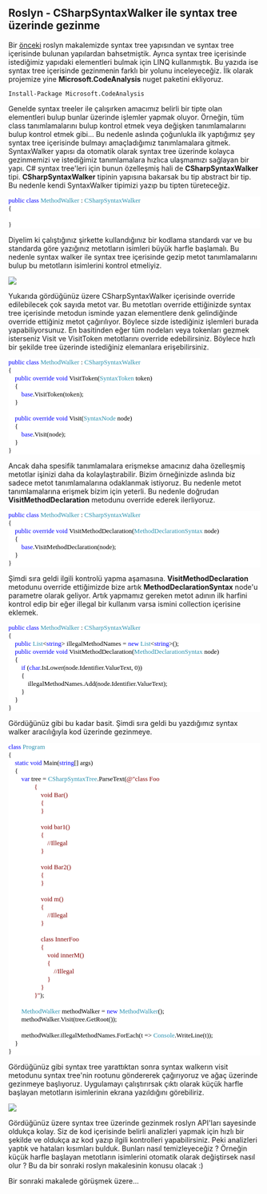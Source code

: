 ## Roslyn - CSharpSyntaxWalker ile syntax tree üzerinde gezinme ##

Bir [önceki](http://www.ilkayilknur.com/roslyn-syntax-tree-apilarina-giris) roslyn makalemizde syntax tree yapısından ve syntax tree içerisinde bulunan yapılardan bahsetmiştik. Ayrıca syntax tree içerisinde istediğimiz yapıdaki elementleri bulmak için LINQ kullanmıştık. Bu yazıda ise syntax tree içerisinde gezinmenin farklı bir yolunu inceleyeceğiz. İlk olarak projemize yine  **Microsoft.CodeAnalysis** nuget paketini ekliyoruz.

	Install-Package Microsoft.CodeAnalysis

Genelde syntax treeler ile çalışırken amacımız belirli bir tipte olan elementleri bulup bunlar üzerinde işlemler yapmak oluyor. Örneğin, tüm class tanımlamalarını bulup kontrol etmek veya değişken tanımlamalarını bulup kontrol etmek gibi... Bu nedenle aslında çoğunlukla ilk yaptığımız şey syntax tree içerisinde bulmayı amaçladığımız tanımlamalara gitmek. SyntaxWalker yapısı da otomatik olarak syntax tree üzerinde kolayca gezinmemizi ve istediğimiz tanımlamalara hızlıca ulaşmamızı sağlayan bir yapı. C# syntax tree'leri için bunun özelleşmiş hali de  **CSharpSyntaxWalker** tipi. **CSharpSyntaxWalker** tipinin yapısına bakarsak bu tip abstract bir tip. Bu nedenle kendi SyntaxWalker tipimizi yazıp bu tipten türeteceğiz.

<pre style="font-family:Consolas;font-size:13;color:black;background:white;"><span style="color:blue;">public</span>&nbsp;<span style="color:blue;">class</span>&nbsp;<span style="color:#2b91af;">MethodWalker</span>&nbsp;:&nbsp;<span style="color:#2b91af;">CSharpSyntaxWalker</span><br/>{<br/> <br/>}</pre>

Diyelim ki çalıştığınız şirkette kullandığınız bir kodlama standardı var ve bu standarda göre yazığınız metotların isimleri büyük harfle başlamalı. Bu nedenle syntax walker ile syntax tree içerisinde gezip metot tanımlamalarını bulup bu metotların isimlerini kontrol etmeliyiz.

![](http://az718566.vo.msecnd.net/uploads/2016/03/walker-override.gif)

Yukarıda gördüğünüz üzere CSharpSyntaxWalker içerisinde override edilebilecek çok sayıda metot var. Bu metotları override ettiğinizde syntax tree içerisinde metodun isminde yazan elementlere denk gelindiğinde override ettiğiniz metot çağırılıyor. Böylece sizde istediğiniz işlemleri burada yapabiliyorsunuz. En basitinden eğer tüm nodeları veya tokenları gezmek isterseniz Visit ve VisitToken metotlarını override edebilirsiniz. Böylece hızlı bir şekilde tree üzerinde istediğiniz elemanlara erişebilirsiniz. 

<pre style="font-family:Consolas;font-size:13;color:black;background:white;"><span style="color:blue;">public</span>&nbsp;<span style="color:blue;">class</span>&nbsp;<span style="color:#2b91af;">MethodWalker</span>&nbsp;:&nbsp;<span style="color:#2b91af;">CSharpSyntaxWalker</span><br/>{<br/>&nbsp;&nbsp;&nbsp;&nbsp;<span style="color:blue;">public</span>&nbsp;<span style="color:blue;">override</span>&nbsp;<span style="color:blue;">void</span>&nbsp;VisitToken(<span style="color:#2b91af;">SyntaxToken</span>&nbsp;token)<br/>&nbsp;&nbsp;&nbsp;&nbsp;{<br/>&nbsp;&nbsp;&nbsp;&nbsp;&nbsp;&nbsp;&nbsp;&nbsp;<span style="color:blue;">base</span>.VisitToken(token);<br/>&nbsp;&nbsp;&nbsp;&nbsp;}<br/> <br/>&nbsp;&nbsp;&nbsp;&nbsp;<span style="color:blue;">public</span>&nbsp;<span style="color:blue;">override</span>&nbsp;<span style="color:blue;">void</span>&nbsp;Visit(<span style="color:#2b91af;">SyntaxNode</span>&nbsp;node)<br/>&nbsp;&nbsp;&nbsp;&nbsp;{<br/>&nbsp;&nbsp;&nbsp;&nbsp;&nbsp;&nbsp;&nbsp;&nbsp;<span style="color:blue;">base</span>.Visit(node);<br/>&nbsp;&nbsp;&nbsp;&nbsp;}<br/>}</pre>

Ancak daha spesifik tanımlamalara erişmekse amacınız daha özelleşmiş metotlar işinizi daha da kolaylaştırabilir. Bizim örneğinizde aslında biz sadece metot tanımlamalarına odaklanmak istiyoruz. Bu nedenle metot tanımlamalarına erişmek bizim için yeterli. Bu nedenle doğrudan **VisitMethodDeclaration** metodunu override ederek ilerliyoruz. 

<pre style="font-family:Consolas;font-size:13;color:black;background:white;"><span style="color:blue;">public</span>&nbsp;<span style="color:blue;">class</span>&nbsp;<span style="color:#2b91af;">MethodWalker</span>&nbsp;:&nbsp;<span style="color:#2b91af;">CSharpSyntaxWalker</span><br/>{<br/>&nbsp;&nbsp;&nbsp;&nbsp;<span style="color:blue;">public</span>&nbsp;<span style="color:blue;">override</span>&nbsp;<span style="color:blue;">void</span>&nbsp;VisitMethodDeclaration(<span style="color:#2b91af;">MethodDeclarationSyntax</span>&nbsp;node)<br/>&nbsp;&nbsp;&nbsp;&nbsp;{<br/>&nbsp;&nbsp;&nbsp;&nbsp;&nbsp;&nbsp;&nbsp;&nbsp;<span style="color:blue;">base</span>.VisitMethodDeclaration(node);<br/>&nbsp;&nbsp;&nbsp;&nbsp;}<br/>}</pre>

Şimdi sıra geldi ilgili kontrolü yapma aşamasına. **VisitMethodDeclaration** metodunu override ettiğimizde bize artık **MethodDeclarationSyntax** node'u parametre olarak geliyor. Artık yapmamız gereken metot adının ilk harfini kontrol edip bir eğer illegal bir kullanım varsa ismini collection içerisine eklemek.

<pre style="font-family:Consolas;font-size:13;color:black;background:white;"><span style="color:blue;">public</span>&nbsp;<span style="color:blue;">class</span>&nbsp;<span style="color:#2b91af;">MethodWalker</span>&nbsp;:&nbsp;<span style="color:#2b91af;">CSharpSyntaxWalker</span><br/>{<br/>&nbsp;&nbsp;&nbsp;&nbsp;<span style="color:blue;">public</span>&nbsp;<span style="color:#2b91af;">List</span>&lt;<span style="color:blue;">string</span>&gt;&nbsp;illegalMethodNames&nbsp;=&nbsp;<span style="color:blue;">new</span>&nbsp;<span style="color:#2b91af;">List</span>&lt;<span style="color:blue;">string</span>&gt;();<br/>&nbsp;&nbsp;&nbsp;&nbsp;<span style="color:blue;">public</span>&nbsp;<span style="color:blue;">override</span>&nbsp;<span style="color:blue;">void</span>&nbsp;VisitMethodDeclaration(<span style="color:#2b91af;">MethodDeclarationSyntax</span>&nbsp;node)<br/>&nbsp;&nbsp;&nbsp;&nbsp;{<br/>&nbsp;&nbsp;&nbsp;&nbsp;&nbsp;&nbsp;&nbsp;&nbsp;<span style="color:blue;">if</span>&nbsp;(<span style="color:blue;">char</span>.IsLower(node.Identifier.ValueText,&nbsp;0))<br/>&nbsp;&nbsp;&nbsp;&nbsp;&nbsp;&nbsp;&nbsp;&nbsp;{<br/>&nbsp;&nbsp;&nbsp;&nbsp;&nbsp;&nbsp;&nbsp;&nbsp;&nbsp;&nbsp;&nbsp;&nbsp;illegalMethodNames.Add(node.Identifier.ValueText);<br/>&nbsp;&nbsp;&nbsp;&nbsp;&nbsp;&nbsp;&nbsp;&nbsp;}<br/>&nbsp;&nbsp;&nbsp;&nbsp;}<br/>}</pre>

Gördüğünüz gibi bu kadar basit. Şimdi sıra geldi bu yazdığımız syntax walker aracılığıyla kod üzerinde gezinmeye. 

<pre style="font-family:Consolas;font-size:13;color:black;background:white;"><span style="color:blue;">class</span>&nbsp;<span style="color:#2b91af;">Program</span><br/>{<br/>&nbsp;&nbsp;&nbsp;&nbsp;<span style="color:blue;">static</span>&nbsp;<span style="color:blue;">void</span>&nbsp;Main(<span style="color:blue;">string</span>[]&nbsp;args)<br/>&nbsp;&nbsp;&nbsp;&nbsp;{<br/>&nbsp;&nbsp;&nbsp;&nbsp;&nbsp;&nbsp;&nbsp;&nbsp;<span style="color:blue;">var</span>&nbsp;tree&nbsp;=&nbsp;<span style="color:#2b91af;">CSharpSyntaxTree</span>.ParseText(<span style="color:maroon;">@&quot;class&nbsp;Foo<br/>&nbsp;&nbsp;&nbsp;&nbsp;&nbsp;&nbsp;&nbsp;&nbsp;&nbsp;&nbsp;&nbsp;&nbsp;&nbsp;&nbsp;&nbsp;&nbsp;{<br/>&nbsp;&nbsp;&nbsp;&nbsp;&nbsp;&nbsp;&nbsp;&nbsp;&nbsp;&nbsp;&nbsp;&nbsp;&nbsp;&nbsp;&nbsp;&nbsp;&nbsp;&nbsp;&nbsp;&nbsp;void&nbsp;Bar()<br/>&nbsp;&nbsp;&nbsp;&nbsp;&nbsp;&nbsp;&nbsp;&nbsp;&nbsp;&nbsp;&nbsp;&nbsp;&nbsp;&nbsp;&nbsp;&nbsp;&nbsp;&nbsp;&nbsp;&nbsp;{<br/>&nbsp;&nbsp;&nbsp;&nbsp;&nbsp;&nbsp;&nbsp;&nbsp;&nbsp;&nbsp;&nbsp;&nbsp;&nbsp;&nbsp;&nbsp;&nbsp;&nbsp;&nbsp;&nbsp;&nbsp;}<br/> <br/>&nbsp;&nbsp;&nbsp;&nbsp;&nbsp;&nbsp;&nbsp;&nbsp;&nbsp;&nbsp;&nbsp;&nbsp;&nbsp;&nbsp;&nbsp;&nbsp;&nbsp;&nbsp;&nbsp;&nbsp;void&nbsp;bar1()<br/>&nbsp;&nbsp;&nbsp;&nbsp;&nbsp;&nbsp;&nbsp;&nbsp;&nbsp;&nbsp;&nbsp;&nbsp;&nbsp;&nbsp;&nbsp;&nbsp;&nbsp;&nbsp;&nbsp;&nbsp;{<br/>&nbsp;&nbsp;&nbsp;&nbsp;&nbsp;&nbsp;&nbsp;&nbsp;&nbsp;&nbsp;&nbsp;&nbsp;&nbsp;&nbsp;&nbsp;&nbsp;&nbsp;&nbsp;&nbsp;&nbsp;&nbsp;&nbsp;&nbsp;&nbsp;//Illegal<br/>&nbsp;&nbsp;&nbsp;&nbsp;&nbsp;&nbsp;&nbsp;&nbsp;&nbsp;&nbsp;&nbsp;&nbsp;&nbsp;&nbsp;&nbsp;&nbsp;&nbsp;&nbsp;&nbsp;&nbsp;}<br/> <br/>&nbsp;&nbsp;&nbsp;&nbsp;&nbsp;&nbsp;&nbsp;&nbsp;&nbsp;&nbsp;&nbsp;&nbsp;&nbsp;&nbsp;&nbsp;&nbsp;&nbsp;&nbsp;&nbsp;&nbsp;void&nbsp;Bar2()<br/>&nbsp;&nbsp;&nbsp;&nbsp;&nbsp;&nbsp;&nbsp;&nbsp;&nbsp;&nbsp;&nbsp;&nbsp;&nbsp;&nbsp;&nbsp;&nbsp;&nbsp;&nbsp;&nbsp;&nbsp;{<br/>&nbsp;&nbsp;&nbsp;&nbsp;&nbsp;&nbsp;&nbsp;&nbsp;&nbsp;&nbsp;&nbsp;&nbsp;&nbsp;&nbsp;&nbsp;&nbsp;&nbsp;&nbsp;&nbsp;&nbsp;}<br/> <br/>&nbsp;&nbsp;&nbsp;&nbsp;&nbsp;&nbsp;&nbsp;&nbsp;&nbsp;&nbsp;&nbsp;&nbsp;&nbsp;&nbsp;&nbsp;&nbsp;&nbsp;&nbsp;&nbsp;&nbsp;void&nbsp;m()<br/>&nbsp;&nbsp;&nbsp;&nbsp;&nbsp;&nbsp;&nbsp;&nbsp;&nbsp;&nbsp;&nbsp;&nbsp;&nbsp;&nbsp;&nbsp;&nbsp;&nbsp;&nbsp;&nbsp;&nbsp;{<br/>&nbsp;&nbsp;&nbsp;&nbsp;&nbsp;&nbsp;&nbsp;&nbsp;&nbsp;&nbsp;&nbsp;&nbsp;&nbsp;&nbsp;&nbsp;&nbsp;&nbsp;&nbsp;&nbsp;&nbsp;&nbsp;&nbsp;&nbsp;&nbsp;//Illegal<br/>&nbsp;&nbsp;&nbsp;&nbsp;&nbsp;&nbsp;&nbsp;&nbsp;&nbsp;&nbsp;&nbsp;&nbsp;&nbsp;&nbsp;&nbsp;&nbsp;&nbsp;&nbsp;&nbsp;&nbsp;}<br/> <br/>&nbsp;&nbsp;&nbsp;&nbsp;&nbsp;&nbsp;&nbsp;&nbsp;&nbsp;&nbsp;&nbsp;&nbsp;&nbsp;&nbsp;&nbsp;&nbsp;&nbsp;&nbsp;&nbsp;&nbsp;class&nbsp;InnerFoo<br/>&nbsp;&nbsp;&nbsp;&nbsp;&nbsp;&nbsp;&nbsp;&nbsp;&nbsp;&nbsp;&nbsp;&nbsp;&nbsp;&nbsp;&nbsp;&nbsp;&nbsp;&nbsp;&nbsp;&nbsp;{<br/>&nbsp;&nbsp;&nbsp;&nbsp;&nbsp;&nbsp;&nbsp;&nbsp;&nbsp;&nbsp;&nbsp;&nbsp;&nbsp;&nbsp;&nbsp;&nbsp;&nbsp;&nbsp;&nbsp;&nbsp;&nbsp;&nbsp;&nbsp;&nbsp;void&nbsp;innerM()<br/>&nbsp;&nbsp;&nbsp;&nbsp;&nbsp;&nbsp;&nbsp;&nbsp;&nbsp;&nbsp;&nbsp;&nbsp;&nbsp;&nbsp;&nbsp;&nbsp;&nbsp;&nbsp;&nbsp;&nbsp;&nbsp;&nbsp;&nbsp;&nbsp;{<br/>&nbsp;&nbsp;&nbsp;&nbsp;&nbsp;&nbsp;&nbsp;&nbsp;&nbsp;&nbsp;&nbsp;&nbsp;&nbsp;&nbsp;&nbsp;&nbsp;&nbsp;&nbsp;&nbsp;&nbsp;&nbsp;&nbsp;&nbsp;&nbsp;&nbsp;&nbsp;&nbsp;&nbsp;//Illegal<br/>&nbsp;&nbsp;&nbsp;&nbsp;&nbsp;&nbsp;&nbsp;&nbsp;&nbsp;&nbsp;&nbsp;&nbsp;&nbsp;&nbsp;&nbsp;&nbsp;&nbsp;&nbsp;&nbsp;&nbsp;&nbsp;&nbsp;&nbsp;&nbsp;}<br/>&nbsp;&nbsp;&nbsp;&nbsp;&nbsp;&nbsp;&nbsp;&nbsp;&nbsp;&nbsp;&nbsp;&nbsp;&nbsp;&nbsp;&nbsp;&nbsp;&nbsp;&nbsp;&nbsp;&nbsp;}<br/>&nbsp;&nbsp;&nbsp;&nbsp;&nbsp;&nbsp;&nbsp;&nbsp;&nbsp;&nbsp;&nbsp;&nbsp;&nbsp;&nbsp;&nbsp;&nbsp;}&quot;</span>);<br/> <br/>&nbsp;&nbsp;&nbsp;&nbsp;&nbsp;&nbsp;&nbsp;&nbsp;<span style="color:#2b91af;">MethodWalker</span>&nbsp;methodWalker&nbsp;=&nbsp;<span style="color:blue;">new</span>&nbsp;<span style="color:#2b91af;">MethodWalker</span>();<br/>&nbsp;&nbsp;&nbsp;&nbsp;&nbsp;&nbsp;&nbsp;&nbsp;methodWalker.Visit(tree.GetRoot());<br/> <br/>&nbsp;&nbsp;&nbsp;&nbsp;&nbsp;&nbsp;&nbsp;&nbsp;methodWalker.illegalMethodNames.ForEach(t&nbsp;=&gt;&nbsp;<span style="color:#2b91af;">Console</span>.WriteLine(t));<br/>&nbsp;&nbsp;&nbsp;&nbsp;}<br/>}</pre>

Gördüğünüz gibi syntax tree yarattıktan sonra syntax walkerın visit metodunu syntax tree'nin rootunu göndererek çağırıyoruz ve ağaç üzerinde gezinmeye başlıyoruz. Uygulamayı çalıştırırsak çıktı olarak küçük harfle başlayan metotların isimlerinin ekrana yazıldığını görebiliriz.

![](http://az718566.vo.msecnd.net/uploads/2016/03/illegalmethods.PNG)

Gördüğünüz üzere syntax tree üzerinde gezinmek roslyn API'ları sayesinde oldukça kolay. Siz de kod içerisinde belirli analizleri yapmak için hızlı bir şekilde ve oldukça az kod yazıp ilgili kontrolleri yapabilirsiniz. Peki analizleri yaptık ve hataları kısımları bulduk. Bunları nasıl temizleyeceğiz ? Örneğin küçük harfle başlayan metotların isimlerini otomatik olarak değiştirsek nasıl olur ? Bu da bir sonraki roslyn makalesinin konusu olacak :)

Bir sonraki makalede görüşmek üzere...